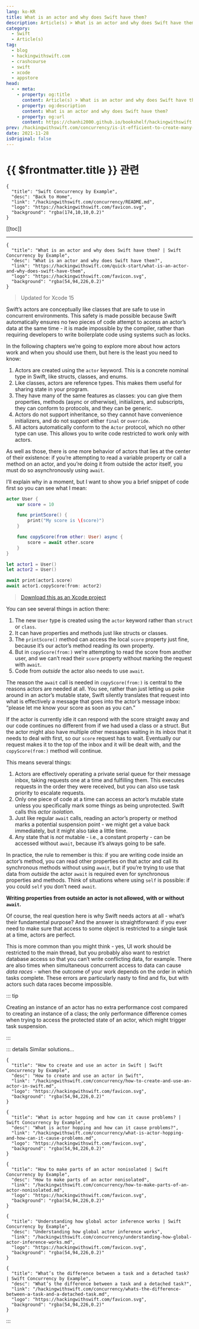 ```yaml
---
lang: ko-KR
title: What is an actor and why does Swift have them?
description: Article(s) > What is an actor and why does Swift have them?
category:
  - Swift
  - Article(s)
tag: 
  - blog
  - hackingwithswift.com
  - crashcourse
  - swift
  - xcode
  - appstore
head:
  - - meta:
    - property: og:title
      content: Article(s) > What is an actor and why does Swift have them?
    - property: og:description
      content: What is an actor and why does Swift have them?
    - property: og:url
      content: https://chanhi2000.github.io/bookshelf/hackingwithswift.com/what-is-an-actor-and-why-does-swift-have-them.html
prev: /hackingwithswift.com/concurrency/is-it-efficient-to-create-many-tasks.md
date: 2021-11-28
isOriginal: false
---
```


# {{ $frontmatter.title }} 관련

```component VPCard
{
  "title": "Swift Concurrency by Example",
  "desc": "Back to Home",
  "link": "/hackingwithswift.com/concurrency/README.md",
  "logo": "https://hackingwithswift.com/favicon.svg",
  "background": "rgba(174,10,10,0.2)"
}
```

[[toc]]

---

```component VPCard
{
  "title": "What is an actor and why does Swift have them? | Swift Concurrency by Example",
  "desc": "What is an actor and why does Swift have them?",
  "link": "https://hackingwithswift.com/quick-start/what-is-an-actor-and-why-does-swift-have-them", 
  "logo": "https://hackingwithswift.com/favicon.svg",
  "background": "rgba(54,94,226,0.2)"
}
```

> Updated for Xcode 15

Swift’s actors are conceptually like classes that are safe to use in concurrent environments. This safety is made possible because Swift automatically ensures no two pieces of code attempt to access an actor’s data at the same time - it is made impossible by the compiler, rather than requiring developers to write boilerplate code using systems such as locks.

In the following chapters we’re going to explore more about how actors work and when you should use them, but here is the least you need to know:

1. Actors are created using the `actor` keyword. This is a concrete nominal type in Swift, like structs, classes, and enums.
2. Like classes, actors are reference types. This makes them useful for sharing state in your program.
3. They have many of the same features as classes: you can give them properties, methods (async or otherwise), initializers, and subscripts, they can conform to protocols, and they can be generic.
4. Actors do not support inheritance, so they cannot have convenience initializers, and do not support either `final` or `override`.
5. All actors automatically conform to the `Actor` protocol, which no other type can use. This allows you to write code restricted to work only with actors.

As well as those, there is one more behavior of actors that lies at the center of their existence: if you’re attempting to read a variable property or call a method on an actor, and you’re doing it from outside the actor itself, you must do so asynchronously using `await`.

I’ll explain why in a moment, but I want to show you a brief snippet of code first so you can see what I mean:

```swift
actor User {
    var score = 10

    func printScore() {
        print("My score is \(score)")
    }

    func copyScore(from other: User) async {
        score = await other.score
    }
}

let actor1 = User()
let actor2 = User()

await print(actor1.score)
await actor1.copyScore(from: actor2)
```

> [<FontIcon icon="fas fa-file-zipper"/>Download this as an Xcode project](https://hackingwithswift.com/files/projects/concurrency/what-is-an-actor-and-why-does-swift-have-them-1.zip)

You can see several things in action there:

1. The new `User` type is created using the `actor` keyword rather than `struct` or `class`.
2. It can have properties and methods just like structs or classes.
3. The `printScore()` method can access the local `score` property just fine, because it’s our actor’s method reading its own property.
4. But in `copyScore(from:)` we’re attempting to read the score from another user, and we can’t read their `score` property without marking the request with `await`.
5. Code from *outside* the actor also needs to use `await`.

The reason the `await` call is needed in `copyScore(from:)` is central to the reasons actors are needed at all. You see, rather than just letting us poke around in an actor’s mutable state, Swift silently translates that request into what is effectively a message that goes into the actor’s message inbox: “please let me know your score as soon as you can.”

If the actor is currently idle it can respond with the score straight away and our code continues no different from if we had used a class or a struct. But the actor might also have multiple other messages waiting in its inbox that it needs to deal with first, so our `score` request has to wait. Eventually our request makes it to the top of the inbox and it will be dealt with, and the `copyScore(from:)` method will continue.

This means several things:

1. Actors are effectively operating a private serial queue for their message inbox, taking requests one at a time and fulfilling them. This executes requests in the order they were received, but you can also use task priority to escalate requests.
2. Only one piece of code at a time can access an actor’s mutable state unless you specifically mark some things as being unprotected. Swift calls this *actor isolation*.
3. Just like regular `await` calls, reading an actor’s property or method marks a potential suspension point - we might get a value back immediately, but it might also take a little time.
4. Any state that is *not* mutable - i.e., a constant property - can be accessed without `await`, because it’s always going to be safe.

In practice, the rule to remember is this: if you are writing code inside an actor’s method, you can read other properties on that actor and call its synchronous methods without using `await`, but if you’re trying to use that data from *outside* the actor `await` is required even for synchronous properties and methods. Think of situations where using `self` is possible: if you could `self` you don’t need `await`. 

**Writing properties from outside an actor is not allowed, with or without `await`.**

Of course, the real question here is why Swift needs actors at all - what’s their fundamental purpose? And the answer is straightforward: if you ever need to make sure that access to some object is restricted to a single task at a time, actors are perfect.

This is more common than you might think - yes, UI work should be restricted to the main thread, but you probably also want to restrict database access so that you can’t write conflicting data, for example. There are also times when simultaneous concurrent access to data can cause *data races* - when the outcome of your work depends on the order in which tasks complete. These errors are particularly nasty to find and fix, but with actors such data races become impossible.

::: tip

Creating an instance of an actor has no extra performance cost compared to creating an instance of a class; the only performance difference comes when trying to access the protected state of an actor, which might trigger task suspension.

:::

::: details Similar solutions…

```component VPCard
{
  "title": "How to create and use an actor in Swift | Swift Concurrency by Example",
  "desc": "How to create and use an actor in Swift",
  "link": "/hackingwithswift.com/concurrency/how-to-create-and-use-an-actor-in-swift.md",
  "logo": "https://hackingwithswift.com/favicon.svg",
  "background": "rgba(54,94,226,0.2)"
}
```

```component VPCard
{
  "title": "What is actor hopping and how can it cause problems? | Swift Concurrency by Example",
  "desc": "What is actor hopping and how can it cause problems?",
  "link": "/hackingwithswift.com/concurrency/what-is-actor-hopping-and-how-can-it-cause-problems.md",
  "logo": "https://hackingwithswift.com/favicon.svg",
  "background": "rgba(54,94,226,0.2)"
}
```

```component VPCard
{
  "title": "How to make parts of an actor nonisolated | Swift Concurrency by Example",
  "desc": "How to make parts of an actor nonisolated",
  "link": "/hackingwithswift.com/concurrency/how-to-make-parts-of-an-actor-nonisolated.md",
  "logo": "https://hackingwithswift.com/favicon.svg",
  "background": "rgba(54,94,226,0.2)"
}
```

```component VPCard
{
  "title": "Understanding how global actor inference works | Swift Concurrency by Example",
  "desc": "Understanding how global actor inference works",
  "link": "/hackingwithswift.com/concurrency/understanding-how-global-actor-inference-works.md",
  "logo": "https://hackingwithswift.com/favicon.svg",
  "background": "rgba(54,94,226,0.2)"
}
```

```component VPCard
{
  "title": "What’s the difference between a task and a detached task? | Swift Concurrency by Example",
  "desc": "What’s the difference between a task and a detached task?",
  "link": "/hackingwithswift.com/concurrency/whats-the-difference-between-a-task-and-a-detached-task.md",
  "logo": "https://hackingwithswift.com/favicon.svg",
  "background": "rgba(54,94,226,0.2)"
}
```

:::

